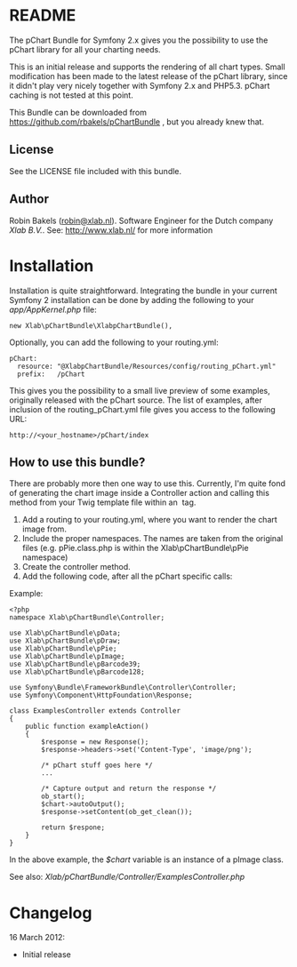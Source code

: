README
======
The pChart Bundle for Symfony 2.x gives you the possibility to use the pChart library for all your charting needs.

This is an initial release and supports the rendering of all chart types. Small modification has been made to the latest release of the pChart library, since it didn't play very nicely together with Symfony 2.x and PHP5.3. pChart caching is not tested at this point. 

This Bundle can be downloaded from https://github.com/rbakels/pChartBundle , but you already knew that.

License
-------
See the LICENSE file included with this bundle.

Author
------
Robin Bakels (robin@xlab.nl). Software Engineer for the Dutch company *Xlab B.V.*. See: http://www.xlab.nl/ for more information

Installation
============
Installation is quite straightforward. Integrating the bundle in your current Symfony 2 installation can be done by adding the following to your *app/AppKernel.php* file:

	new Xlab\pChartBundle\XlabpChartBundle(),

Optionally, you can add the following to your routing.yml:

	pChart:
	  resource: "@XlabpChartBundle/Resources/config/routing_pChart.yml"
	  prefix:   /pChart

This gives you the possibility to a small live preview of some examples, originally released with the pChart source. The list of examples, after inclusion of the routing_pChart.yml file gives you access to the following URL:

	http://<your_hostname>/pChart/index

How to use this bundle?
-----------------------
There are probably more then one way to use this. Currently, I'm quite fond of generating the chart image inside a Controller action and calling this method from your Twig template file within an <img> tag.

1. Add a routing to your routing.yml, where you want to render the chart image from.
2. Include the proper namespaces. The names are taken from the original files (e.g. pPie.class.php is within the Xlab\pChartBundle\pPie namespace) 
3. Create the controller method.
4. Add the following code, after all the pChart specific calls:

Example:

	<?php
	namespace Xlab\pChartBundle\Controller;

	use Xlab\pChartBundle\pData;
	use Xlab\pChartBundle\pDraw;
	use Xlab\pChartBundle\pPie;
	use Xlab\pChartBundle\pImage;
	use Xlab\pChartBundle\pBarcode39;
	use Xlab\pChartBundle\pBarcode128;

	use Symfony\Bundle\FrameworkBundle\Controller\Controller;
	use Symfony\Component\HttpFoundation\Response;

	class ExamplesController extends Controller
	{
		public function exampleAction()
		{
			$response = new Response();
			$response->headers->set('Content-Type', 'image/png');

			/* pChart stuff goes here */
			...

			/* Capture output and return the response */
			ob_start();
			$chart->autoOutput();
			$response->setContent(ob_get_clean());

			return $respone;
		}
	}

In the above example, the *$chart* variable is an instance of a pImage class.

See also: *Xlab/pChartBundle/Controller/ExamplesController.php*

Changelog
=========
16 March 2012:

* Initial release